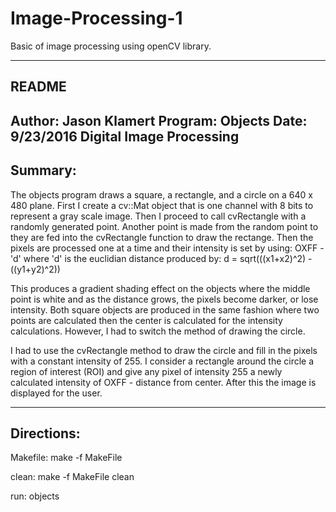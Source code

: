 # Image-Processing-1
Basic of image processing using openCV library.

----------------------------------------------------------------------------
README
----------------------------------------------------------------------------
Author: Jason Klamert
Program: Objects
Date: 9/23/2016
Digital Image Processing
----------------------------------------------------------------------------
Summary:
----------------------------------------------------------------------------

The objects program draws a square, a rectangle, and a circle on a 640 x 480
plane. First I create a cv::Mat object that is one channel with 8 bits to 
represent a gray scale image. Then I proceed to call cvRectangle with a
randomly generated point. Another point is made from the random point to they
are fed into the cvRectangle function to draw the rectange. Then the pixels
are processed one at a time and their intensity is set by using: OXFF - 'd' 
where 'd' is the euclidian distance produced by:
d = sqrt(((x1+x2)^2) - ((y1+y2)^2))

This produces a gradient shading effect on the objects where the middle point
is white and as the distance grows, the pixels become darker, or lose
intensity. Both square objects are produced in the same fashion where two
points are calculated then the center is calculated for the intensity 
calculations. However, I had to switch the method of drawing the circle. 

I had to use the cvRectangle method to draw the circle and fill in the pixels
with a constant intensity of 255. I consider a rectangle around the circle a
region of interest (ROI) and give any pixel of intensity 255 a newly calculated
intensity of OXFF - distance from center. After this the image is displayed
for the user.

----------------------------------------------------------------------------
Directions:
----------------------------------------------------------------------------

Makefile:
	make -f MakeFile

clean:
	make -f MakeFile clean

run:
	objects
